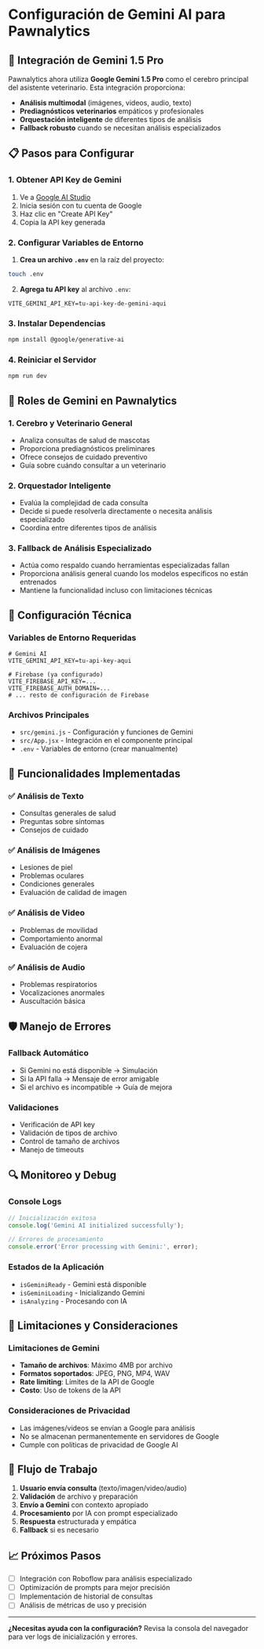 # Configuración de Gemini AI para Pawnalytics

## 🚀 Integración de Gemini 1.5 Pro

Pawnalytics ahora utiliza **Google Gemini 1.5 Pro** como el cerebro principal del asistente veterinario. Esta integración proporciona:

- **Análisis multimodal** (imágenes, videos, audio, texto)
- **Prediagnósticos veterinarios** empáticos y profesionales
- **Orquestación inteligente** de diferentes tipos de análisis
- **Fallback robusto** cuando se necesitan análisis especializados

## 📋 Pasos para Configurar

### 1. Obtener API Key de Gemini

1. Ve a [Google AI Studio](https://makersuite.google.com/app/apikey)
2. Inicia sesión con tu cuenta de Google
3. Haz clic en "Create API Key"
4. Copia la API key generada

### 2. Configurar Variables de Entorno

1. **Crea un archivo `.env`** en la raíz del proyecto:
```bash
touch .env
```

2. **Agrega tu API key** al archivo `.env`:
```env
VITE_GEMINI_API_KEY=tu-api-key-de-gemini-aqui
```

### 3. Instalar Dependencias

```bash
npm install @google/generative-ai
```

### 4. Reiniciar el Servidor

```bash
npm run dev
```

## 🧠 Roles de Gemini en Pawnalytics

### 1. **Cerebro y Veterinario General**
- Analiza consultas de salud de mascotas
- Proporciona prediagnósticos preliminares
- Ofrece consejos de cuidado preventivo
- Guía sobre cuándo consultar a un veterinario

### 2. **Orquestador Inteligente**
- Evalúa la complejidad de cada consulta
- Decide si puede resolverla directamente o necesita análisis especializado
- Coordina entre diferentes tipos de análisis

### 3. **Fallback de Análisis Especializado**
- Actúa como respaldo cuando herramientas especializadas fallan
- Proporciona análisis general cuando los modelos específicos no están entrenados
- Mantiene la funcionalidad incluso con limitaciones técnicas

## 🔧 Configuración Técnica

### Variables de Entorno Requeridas

```env
# Gemini AI
VITE_GEMINI_API_KEY=tu-api-key-aqui

# Firebase (ya configurado)
VITE_FIREBASE_API_KEY=...
VITE_FIREBASE_AUTH_DOMAIN=...
# ... resto de configuración de Firebase
```

### Archivos Principales

- `src/gemini.js` - Configuración y funciones de Gemini
- `src/App.jsx` - Integración en el componente principal
- `.env` - Variables de entorno (crear manualmente)

## 🎯 Funcionalidades Implementadas

### ✅ Análisis de Texto
- Consultas generales de salud
- Preguntas sobre síntomas
- Consejos de cuidado

### ✅ Análisis de Imágenes
- Lesiones de piel
- Problemas oculares
- Condiciones generales
- Evaluación de calidad de imagen

### ✅ Análisis de Video
- Problemas de movilidad
- Comportamiento anormal
- Evaluación de cojera

### ✅ Análisis de Audio
- Problemas respiratorios
- Vocalizaciones anormales
- Auscultación básica

## 🛡️ Manejo de Errores

### Fallback Automático
- Si Gemini no está disponible → Simulación
- Si la API falla → Mensaje de error amigable
- Si el archivo es incompatible → Guía de mejora

### Validaciones
- Verificación de API key
- Validación de tipos de archivo
- Control de tamaño de archivos
- Manejo de timeouts

## 🔍 Monitoreo y Debug

### Console Logs
```javascript
// Inicialización exitosa
console.log('Gemini AI initialized successfully');

// Errores de procesamiento
console.error('Error processing with Gemini:', error);
```

### Estados de la Aplicación
- `isGeminiReady` - Gemini está disponible
- `isGeminiLoading` - Inicializando Gemini
- `isAnalyzing` - Procesando con IA

## 🚨 Limitaciones y Consideraciones

### Limitaciones de Gemini
- **Tamaño de archivos**: Máximo 4MB por archivo
- **Formatos soportados**: JPEG, PNG, MP4, WAV
- **Rate limiting**: Límites de la API de Google
- **Costo**: Uso de tokens de la API

### Consideraciones de Privacidad
- Las imágenes/videos se envían a Google para análisis
- No se almacenan permanentemente en servidores de Google
- Cumple con políticas de privacidad de Google AI

## 🔄 Flujo de Trabajo

1. **Usuario envía consulta** (texto/imagen/video/audio)
2. **Validación** de archivo y preparación
3. **Envío a Gemini** con contexto apropiado
4. **Procesamiento** por IA con prompt especializado
5. **Respuesta** estructurada y empática
6. **Fallback** si es necesario

## 📈 Próximos Pasos

- [ ] Integración con Roboflow para análisis especializado
- [ ] Optimización de prompts para mejor precisión
- [ ] Implementación de historial de consultas
- [ ] Análisis de métricas de uso y precisión

---

**¿Necesitas ayuda con la configuración?** Revisa la consola del navegador para ver logs de inicialización y errores. 